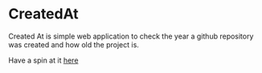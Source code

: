 # CreatedAt

Created At is simple web application to check the year a github repository was created and how old the project is.

Have a spin at it [here](https://created-at.herokuapp.com/)
